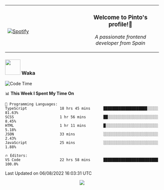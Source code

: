 <table width="100%" align="center"> 
  <tr>
  <td width="50%">
      
&nbsp; <br> [![Spotify](https://novatorem-zeta-rust.vercel.app/api/spotify)](https://open.spotify.com/user/novatorem-zeta-rust)

  </td>
  <td width="50%">
    <h3 align="center">Welcome to Pinto's profile!👋</h3>
    <p align="center"><em>A passionate frontend developer from Spain</em></p>
  </td>
  </table>

### <img src="https://media.giphy.com/media/VgCDAzcKvsR6OM0uWg/giphy.gif" width="50"> Waka

  <!--START_SECTION:waka-->
![Code Time](http://img.shields.io/badge/Code%20Time-745%20hrs%2023%20mins-blue)

📊 **This Week I Spent My Time On** 

```text
💬 Programming Languages: 
TypeScript               18 hrs 45 mins      ████████████████████░░░░░   81.63% 
SCSS                     1 hr 56 mins        ██░░░░░░░░░░░░░░░░░░░░░░░   8.45% 
HTML                     1 hr 11 mins        █░░░░░░░░░░░░░░░░░░░░░░░░   5.18% 
JSON                     33 mins             ░░░░░░░░░░░░░░░░░░░░░░░░░   2.43% 
JavaScript               25 mins             ░░░░░░░░░░░░░░░░░░░░░░░░░   1.88%

🔥 Editors: 
VS Code                  22 hrs 58 mins      █████████████████████████   100.0%

```


 Last Updated on 06/08/2022 16:03:31 UTC
<!--END_SECTION:waka-->

<div align="center">
<img src="https://github-readme-stats-gilt-tau.vercel.app/api/top-langs/?username=pinto-hub&layout=compact&theme=dracula" />
</div>
